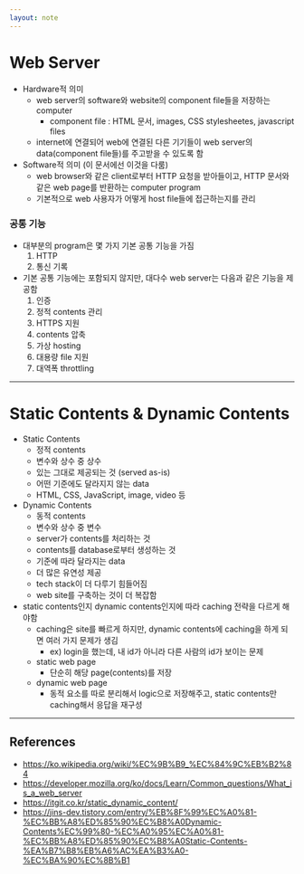 ```yaml
---
layout: note
---
```


# Web Server

- Hardware적 의미
    - web server의 software와 website의 component file들을 저장하는 computer
        - component file : HTML 문서, images, CSS stylesheetes, javascript files
    - internet에 연결되어 web에 연결된 다른 기기들이 web server의 data(component file들)를 주고받을 수 있도록 함
- Software적 의미 (이 문서에선 이것을 다룸)
    - web browser와 같은 client로부터 HTTP 요청을 받아들이고, HTTP 문서와 같은 web page를 반환하는 computer program
    - 기본적으로 web 사용자가 어떻게 host file들에 접근하는지를 관리

### 공통 기능

- 대부분의 program은 몇 가지 기본 공통 기능을 가짐
    1. HTTP
    2. 통신 기록
- 기본 공통 기능에는 포함되지 않지만, 대다수 web server는 다음과 같은 기능을 제공함
    1. 인증
    2. 정적 contents 관리
    3. HTTPS 지원
    4. contents 압축
    5. 가상 hosting
    6. 대용량 file 지원
    7. 대역폭 throttling

---

# Static Contents & Dynamic Contents

- Static Contents
    - 정적 contents
    - 변수와 상수 중 상수
    - 있는 그대로 제공되는 것 (served as-is)
    - 어떤 기준에도 달라지지 않는 data
    - HTML, CSS, JavaScript, image, video 등
- Dynamic Contents
    - 동적 contents
    - 변수와 상수 중 변수
    - server가 contents를 처리하는 것
    - contents를 database로부터 생성하는 것
    - 기준에 따라 달라지는 data
    - 더 많은 유연성 제공
    - tech stack이 더 다루기 힘들어짐
    - web site를 구축하는 것이 더 복잡함
- static contents인지 dynamic contents인지에 따라 caching 전략을 다르게 해야함
    - caching은 site를 빠르게 하지만, dynamic contents에 caching을 하게 되면 여러 가지 문제가 생김
        - ex) login을 했는데, 내 id가 아니라 다른 사람의 id가 보이는 문제
    - static web page
        - 단순히 해당 page(contents)를 저장
    - dynamic web page
        - 동적 요소를 따로 분리해서 logic으로 저장해주고, static contents만 caching해서 응답을 재구성

---

## References

- https://ko.wikipedia.org/wiki/%EC%9B%B9_%EC%84%9C%EB%B2%84
- https://developer.mozilla.org/ko/docs/Learn/Common_questions/What_is_a_web_server
- https://itgit.co.kr/static_dynamic_content/
- https://jins-dev.tistory.com/entry/%EB%8F%99%EC%A0%81-%EC%BB%A8%ED%85%90%EC%B8%A0Dynamic-Contents%EC%99%80-%EC%A0%95%EC%A0%81-%EC%BB%A8%ED%85%90%EC%B8%A0Static-Contents-%EA%B7%B8%EB%A6%AC%EA%B3%A0-%EC%BA%90%EC%8B%B1
